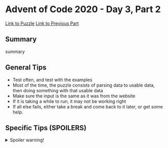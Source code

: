# Advent of Code 2020 - Day 3, Part 2

[Link to Puzzle](https://adventofcode.com/2020/day/3#part2)
[Link to Previous Part](https://github.com/CodingAP/unofficial-aoc-syllabus/blob/main/years/2020/day3/part1.md)

## Summary
summary

## General Tips
- Test often, and test with the examples
- Most of the time, the puzzle consists of parsing data to usable data, then doing something with that usable data
- Make sure the input is the same as it was from the website
- If it is taking a while to run, it may not be working right
- If all else fails, either take a break and come back to it later, or get some help.

## Specific Tips (SPOILERS)
<details> <summary>Spoiler warning!</summary>

specific tips

</details>